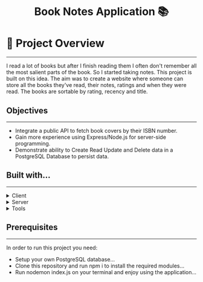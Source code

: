 <div align="center">
  <h1><b>Book Notes Application 📚</b></h1>
</div>

# 📗 Project Overview
<hr>
<p>I read a lot of books but after I finish reading them I often don't remember all the most salient parts of the book. So I started taking notes. This project is built on this idea. The aim was to create a website where someone can store all the books they've read, their notes, ratings and when they were read. The books are sortable by rating, recency and title.</p>

<h2> Objectives </h2>
<hr>
<ul>
    <li> Integrate a public API to fetch book covers by their ISBN number. </li>
    <li> Gain more experience using Express/Node.js for server-side programming. </li>
    <li> Demonstrate ability to Create Read Update and Delete data in a PostgreSQL Database to persist data.
    </li>
</ul>

<h2> Built with... </h2>
<hr>
<details>
  <summary>Client</summary>
  <ul>
    <li>HTML, CSS, EJS</li>
  </ul>
</details>

<details>
  <summary>Server</summary>
  <ul>
    <li>Javascript, NodeJs</li>
  </ul>
</details>

<details>
  <summary>Tools</summary>
  <ul>
    <li>REST API</a></li>
  </ul>
</details>

<h2> Prerequisites </h2>
<hr>
<p> In order to run this project you need: </p>
<ul>
    <li> Setup your own PostgreSQL database...</li>
    <li> Clone this repository and run npm i to install the required modules... </li>
    <li> Run nodemon index.js on your terminal and enjoy using the application...   </li>
</ul>




